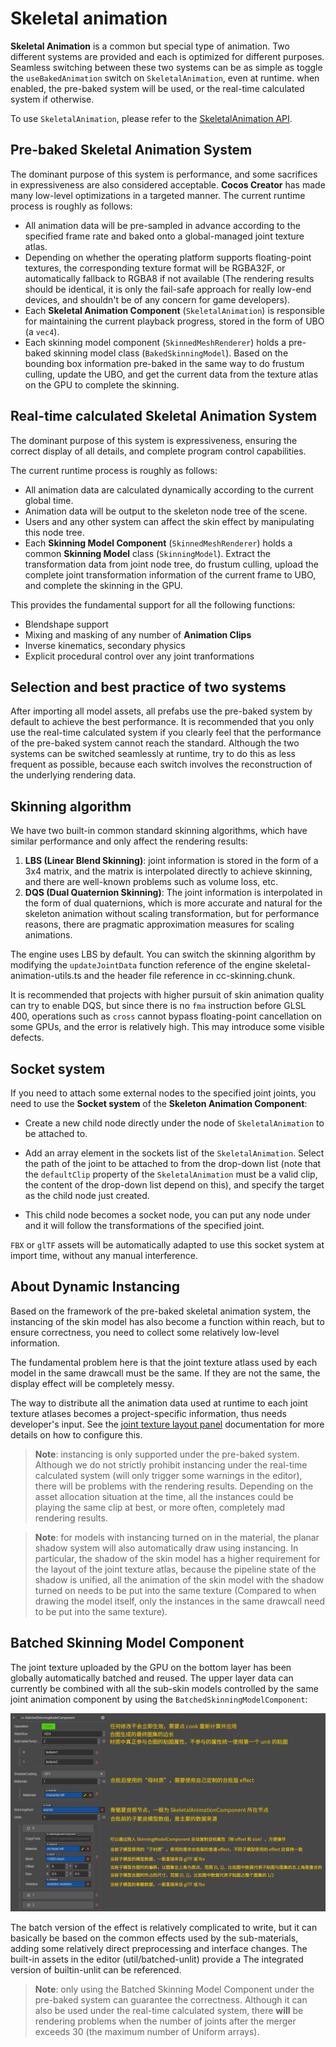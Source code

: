 # Skeletal animation

__Skeletal Animation__ is a common but special type of animation. Two different systems are provided and each is optimized for different purposes. Seamless switching between these two systems can be as simple as toggle the `useBakedAnimation` switch on `SkeletalAnimation`, even at runtime. when enabled, the pre-baked system will be used, or the real-time calculated system if otherwise.

To use `SkeletalAnimation`, please refer to the [SkeletalAnimation API](../../../api/en/classes/animation.skeletalanimation.html).

## Pre-baked Skeletal Animation System

The dominant purpose of this system is performance, and some sacrifices in expressiveness are also considered acceptable. __Cocos Creator__ has made many low-level optimizations in a targeted manner. The current runtime process is roughly as follows:

  - All animation data will be pre-sampled in advance according to the specified frame rate and baked onto a global-managed joint texture atlas.
  - Depending on whether the operating platform supports floating-point textures, the corresponding texture format will be RGBA32F, or automatically fallback to RGBA8 if not available (The rendering results should be identical, it is only the fail-safe approach for really low-end devices, and shouldn't be of any concern for game developers).
  - Each __Skeletal Animation Component__ (`SkeletalAnimation`) is responsible for maintaining the current playback progress, stored in the form of UBO (a `vec4`).
  - Each skinning model component (`SkinnedMeshRenderer`) holds a pre-baked skinning model class (`BakedSkinningModel`). Based on the bounding box information pre-baked in the same way to do frustum culling, update the UBO, and get the current data from the texture atlas on the GPU to complete the skinning.

## Real-time calculated Skeletal Animation System

The dominant purpose of this system is expressiveness, ensuring the correct display of all details, and complete program control capabilities.

The current runtime process is roughly as follows:

  - All animation data are calculated dynamically according to the current global time.
  - Animation data will be output to the skeleton node tree of the scene.
  - Users and any other system can affect the skin effect by manipulating this node tree.
  - Each __Skinning Model Component__ (`SkinnedMeshRenderer`) holds a common __Skinning Model__ class (`SkinningModel`). Extract the transformation data from joint node tree, do frustum culling, upload the complete joint transformation information of the current frame to UBO, and complete the skinning in the GPU.

This provides the fundamental support for all the following functions:

  - Blendshape support
  - Mixing and masking of any number of __Animation Clips__
  - Inverse kinematics, secondary physics
  - Explicit procedural control over any joint tranformations

## Selection and best practice of two systems

After importing all model assets, all prefabs use the pre-baked system by default to achieve the best performance. It is recommended that you only use the real-time calculated system if you clearly feel that the performance of the pre-baked system cannot reach the standard. Although the two systems can be switched seamlessly at runtime, try to do this as less frequent as possible, because each switch involves the reconstruction of the underlying rendering data.

## Skinning algorithm

We have two built-in common standard skinning algorithms, which have similar performance and only affect the rendering results:

  1. __LBS (Linear Blend Skinning)__: joint information is stored in the form of a 3x4 matrix, and the matrix is ​​interpolated directly to achieve skinning, and there are well-known problems such as volume loss, etc.
  2. __DQS (Dual Quaternion Skinning)__: The joint information is interpolated in the form of dual quaternions, which is more accurate and natural for the skeleton animation without scaling transformation, but for performance reasons, there are pragmatic approximation measures for scaling animations.

The engine uses LBS by default. You can switch the skinning algorithm by modifying the `updateJointData` function reference of the engine skeletal-animation-utils.ts and the header file reference in cc-skinning.chunk.

It is recommended that projects with higher pursuit of skin animation quality can try to enable DQS, but since there is no `fma` instruction before GLSL 400, operations such as `cross` cannot bypass floating-point cancellation on some GPUs, and the error is relatively high. This may introduce some visible defects.

## Socket system

If you need to attach some external nodes to the specified joint joints, you need to use the __Socket system__ of the __Skeleton Animation Component__:

- Create a new child node directly under the node of `SkeletalAnimation` to be attached to.

- Add an array element in the sockets list of the `SkeletalAnimation`. Select the path of the joint to be attached to from the drop-down list (note that the `defaultClip` property of the `SkeletalAnimation` must be a valid clip, the content of the drop-down list depend on this), and specify the target as the child node just created.

- This child node becomes a socket node, you can put any node under and it will follow the transformations of the specified joint.

`FBX` or `glTF` assets will be automatically adapted to use this socket system at import time, without any manual interference.

## About Dynamic Instancing

Based on the framework of the pre-baked skeletal animation system, the instancing of the skin model has also become a function within reach, but to ensure correctness, you need to collect some relatively low-level information.

The fundamental problem here is that the joint texture atlass used by each model in the same drawcall must be the same. If they are not the same, the display effect will be completely messy.

The way to distribute all the animation data used at runtime to each joint texture atlases becomes a project-specific information, thus needs developer's input. See the [joint texture layout panel](../../editor/project/joints-texture-layout.md) documentation for more details on how to configure this.

> **Note**: instancing is only supported under the pre-baked system. Although we do not strictly prohibit instancing under the real-time calculated system (will only trigger some warnings in the editor), there will be problems with the rendering results. Depending on the asset allocation situation at the time, all the instances could be playing the same clip at best, or more often, completely mad rendering results.

> **Note**: for models with instancing turned on in the material, the planar shadow system will also automatically draw using instancing. In particular, the shadow of the skin model has a higher requirement for the layout of the joint texture atlas, because the pipeline state of the shadow is unified, all the animation of the skin model with the shadow turned on needs to be put into the same texture (Compared to when drawing the model itself, only the instances in the same drawcall need to be put into the same texture).

## Batched Skinning Model Component

The joint texture uploaded by the GPU on the bottom layer has been globally automatically batched and reused. The upper layer data can currently be combined with all the sub-skin models controlled by the same joint animation component by using the `BatchedSkinningModelComponent`:

![batched-skinning-model-component](batched-skinning-model-component.png)

The batch version of the effect is relatively complicated to write, but it can basically be based on the common effects used by the sub-materials, adding some relatively direct preprocessing and interface changes. The built-in assets in the editor (util/batched-unlit) provide a The integrated version of builtin-unlit can be referenced.

> **Note**: only using the Batched Skinning Model Component under the pre-baked system can guarantee the correctness. Although it can also be used under the real-time calculated system, there **will** be rendering problems when the number of joints after the merger exceeds 30 (the maximum number of Uniform arrays).
